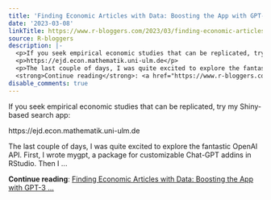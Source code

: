 ```yaml
---
title: 'Finding Economic Articles with Data: Boosting the App with GPT-3 Embeddings'
date: '2023-03-08'
linkTitle: https://www.r-bloggers.com/2023/03/finding-economic-articles-with-data-boosting-the-app-with-gpt-3-embeddings/
source: R-bloggers
description: |-
  <p>If you seek empirical economic studies that can be replicated, try my Shiny-based search app:</p>
  <p>https://ejd.econ.mathematik.uni-ulm.de</p>
  <p>The last couple of days, I was quite excited to explore the fantastic OpenAI API. First, I wrote mygpt, a package for customizable Chat-GPT addins in RStudio. Then I ...</p>
  <strong>Continue reading</strong>: <a href="https://www.r-bloggers.com/2023/03/finding-economic-articles-with-data-boosting-the-app-with-gpt-3-embeddings/">Finding Economic Articles with Data: Boosting the App with GPT-3 ...
disable_comments: true
---
```

<p>If you seek empirical economic studies that can be replicated, try my Shiny-based search app:</p>
<p>https://ejd.econ.mathematik.uni-ulm.de</p>
<p>The last couple of days, I was quite excited to explore the fantastic OpenAI API. First, I wrote mygpt, a package for customizable Chat-GPT addins in RStudio. Then I ...</p>
<strong>Continue reading</strong>: <a href="https://www.r-bloggers.com/2023/03/finding-economic-articles-with-data-boosting-the-app-with-gpt-3-embeddings/">Finding Economic Articles with Data: Boosting the App with GPT-3 ...
